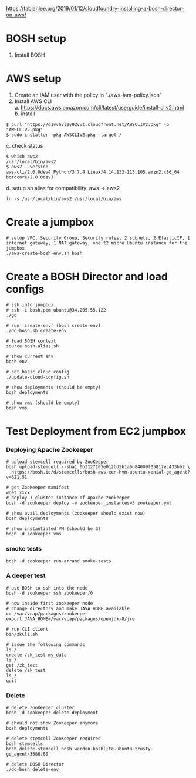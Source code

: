 https://fabianlee.org/2019/01/12/cloudfoundry-installing-a-bosh-director-on-aws/

# BOSH setup
1. Install BOSH

# AWS setup
1. Create an IAM user with the policy in "./aws-iam-policy.json"
2. Install AWS CLI  
  a. https://docs.aws.amazon.com/cli/latest/userguide/install-cliv2.html  
  b. install  
  ```
  $ curl "https://d1vvhvl2y92vvt.cloudfront.net/AWSCLIV2.pkg" -o "AWSCLIV2.pkg"
  $ sudo installer -pkg AWSCLIV2.pkg -target /
  ```
  
  c. check status
  ```
  $ which aws2
  /usr/local/bin/aws2 
  $ aws2 --version
  aws-cli/2.0.0dev4 Python/3.7.4 Linux/4.14.133-113.105.amzn2.x86_64 botocore/2.0.0dev3
  ```
  d. setup an alias for compatibility: aws -> aws2
  ```
  ln -s /usr/local/bin/aws2 /usr/local/bin/aws
  ```

# Create a jumpbox
```
# setup VPC, Security Group, Security rules, 2 subnets, 2 ElasticIP, 1 internet gateway, 1 NAT gateway, one t2.micro Ubuntu instance for the jumpbox
./aws-create-bosh-env.sh bosh
```

# Create a BOSH Director and load configs
```
# ssh into jumpbox
# ssh -i bosh.pem ubuntu@34.205.55.122
./go

# run 'create-env' (bosh create-env)
./do-bosh.sh create-env

# load BOSH context
source bosh-alias.sh

# show current env
bosh env

# set basic cloud config
./update-cloud-config.sh

# show deployments (should be empty)
bosh deployments

# show vms (should be empty)
bosh vms
```
# Test Deployment from EC2 jumpbox
### Deploying Apache Zookeeper
```
# upload stemcell required by ZooKeeper
bosh upload-stemcell --sha1 6b3127103e012bd5b1a6d84009f05817ec433bb2 \
  https://bosh.io/d/stemcells/bosh-aws-xen-hvm-ubuntu-xenial-go_agent?v=621.51
  
# get ZooKeeper manifest
wget xxxx
# deploy 3 cluster instance of Apache zookeeper
bosh -d zookeeper deploy -v zookeeper_instances=3 zookeeper.yml

# show avail deployments (zookeeper should exist now)
bosh deployments

# show instantiated VM (should be 3)
bosh -d zookeeper vms
```
### smoke tests
```
bosh -d zookeeper run-errand smoke-tests
```

### A deeper test
```
# use BOSH to ssh into the node
bosh -d zookeeper ssh zookeeper/0

# now inside first zookeeper node
# change directory and make JAVA_HOME available
cd /var/vcap/packages/zookeeper
export JAVA_HOME=/var/vcap/packages/openjdk-8/jre

# run CLI client
bin/zkCli.sh

# issue the following commands
ls /
create /zk_test my_data
ls /
get /zk_test
delete /zk_test
ls /
quit
```

### Delete
```
# delete ZooKeeper cluster
bosh -d zookeeper delete-deployment

# should not show ZooKeeper anymore
bosh deployments

# delete stemcell ZooKeeper required
bosh stemcells
bosh delete-stemcell bosh-warden-boshlite-ubuntu-trusty-go_agent/3586.60

# delete BOSH Director
./do-bosh delete-env
```

